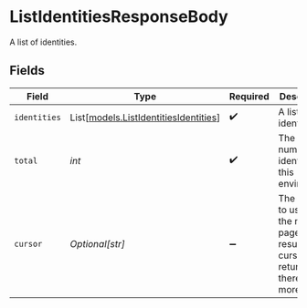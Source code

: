 # ListIdentitiesResponseBody

A list of identities.


## Fields

| Field                                                                                               | Type                                                                                                | Required                                                                                            | Description                                                                                         | Example                                                                                             |
| --------------------------------------------------------------------------------------------------- | --------------------------------------------------------------------------------------------------- | --------------------------------------------------------------------------------------------------- | --------------------------------------------------------------------------------------------------- | --------------------------------------------------------------------------------------------------- |
| `identities`                                                                                        | List[[models.ListIdentitiesIdentities](../models/listidentitiesidentities.md)]                      | :heavy_check_mark:                                                                                  | A list of identities.                                                                               |                                                                                                     |
| `total`                                                                                             | *int*                                                                                               | :heavy_check_mark:                                                                                  | The total number of identities for this environment                                                 |                                                                                                     |
| `cursor`                                                                                            | *Optional[str]*                                                                                     | :heavy_minus_sign:                                                                                  | The cursor to use for the next page of results, if no cursor is returned, there are no more results | eyJrZXkiOiJrZXlfMTIzNCJ9                                                                            |
